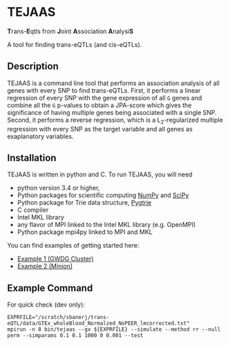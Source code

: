 # TEJAAS

**T**rans-**E**qtls from **J**oint **A**ssociation **A**nalysi**S**

A tool for finding trans-eQTLs (and cis-eQTLs).

## Description

TEJAAS is a command line tool that performs an association analysis of all genes with every SNP to find trans-eQTLs.
First, it performs a linear regression of every SNP with the gene expression of all `G` genes 
and combine all the `G` p-values to obtain a JPA-score which gives the significance of having multiple genes being associated with a single SNP.
Second, it performs a reverse regression, which is a L<sub>2</sub>-regularized multiple regression with every SNP as the target variable 
and all genes as exaplanatory variables.

## Installation

TEJAAS is written in python and C. To run TEJAAS, you will need
- python version 3.4 or higher,
- Python packages for scientific computing [NumPy](http://www.numpy.org/) and [SciPy](https://www.scipy.org/)
- Python package for Trie data structure, [Pygtrie](https://pypi.org/project/pygtrie/)
- C compiler
- Intel MKL library
- any flavor of MPI linked to the Intel MKL library (e.g. OpenMPI)
- Python package mpi4py linked to MPI and MKL

You can find examples of getting started here:
- [Example 1 (GWDG Cluster)](https://github.com/soedinglab/tejaas/wiki/GWDG-Cluster)
- [Example 2 (Minion)](https://github.com/soedinglab/tejaas/wiki/Minion2)

## Example Command

For quick check (dev only):
```
EXPRFILE="/scratch/sbanerj/trans-eQTL/data/GTEx_wholeBlood_Normalzed_NoPEER_lmcorrected.txt"
mpirun -n 8 bin/tejaas --gx ${EXPRFILE} --simulate --method rr --null perm --simparams 0.1 0.1 1000 0 0.001 --test
```
